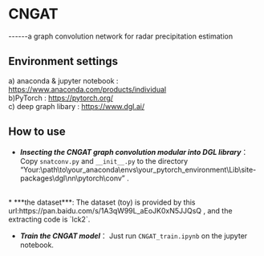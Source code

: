 CNGAT
=========
------a graph convolution network for radar precipitation estimation
<br>
## Environment settings
a) anaconda & jupyter notebook : https://www.anaconda.com/products/individual
<br>
b)PyTorch : https://pytorch.org/
<br>
c) deep graph libary : https://www.dgl.ai/
<br>
## How to use

* ***Insecting the CNGAT graph convolution modular into DGL library***： Copy `snatconv.py` and `__init__.py` to the directory “Your:\path\to\your_anaconda\envs\your_pytorch_environment\Lib\site-packages\dgl\nn\pytorch\conv” .

<br>
* ***the dataset***: The dataset (toy) is provided by this url:https://pan.baidu.com/s/1A3qW99L_aEoJK0xN5JJQsQ , and the extracting code is `lck2`.

<br>

* ***Train the CNGAT model***： Just run `CNGAT_train.ipynb` on the jupyter notebook.
